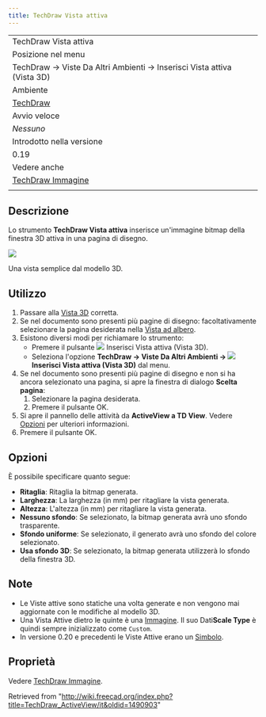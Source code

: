 ```yaml
---
title: TechDraw Vista attiva
---
```

|  |
| --- |
| TechDraw Vista attiva |
| Posizione nel menu |
| TechDraw → Viste Da Altri Ambienti → Inserisci Vista attiva (Vista 3D) |
| Ambiente |
| [TechDraw](/TechDraw_Workbench/it "TechDraw Workbench/it") |
| Avvio veloce |
| *Nessuno* |
| Introdotto nella versione |
| 0.19 |
| Vedere anche |
| [TechDraw Immagine](/TechDraw_Image/it "TechDraw Image/it") |
|  |

## Descrizione

Lo strumento **TechDraw Vista attiva** inserisce un'immagine bitmap della finestra 3D attiva in una pagina di disegno.

![](/images/TechDraw_ActiveView_example.png)

Una vista semplice dal modello 3D.

## Utilizzo

1. Passare alla [Vista 3D](/3D_view/it "3D view/it") corretta.
2. Se nel documento sono presenti più pagine di disegno: facoltativamente selezionare la pagina desiderata nella [Vista ad albero](/Tree_view/it "Tree view/it").
3. Esistono diversi modi per richiamare lo strumento:
   * Premere il pulsante ![](/images/TechDraw_ActiveView.svg) Inserisci Vista attiva (Vista 3D).
   * Seleziona l'opzione **TechDraw → Viste Da Altri Ambienti → ![](/images/TechDraw_ActiveView.svg) Inserisci Vista attiva (Vista 3D)** dal menu.
4. Se nel documento sono presenti più pagine di disegno e non si ha ancora selezionato una pagina, si apre la finestra di dialogo **Scelta pagina**:
   1. Selezionare la pagina desiderata.
   2. Premere il pulsante OK.
5. Si apre il pannello delle attività da **ActiveView a TD View**. Vedere [Opzioni](#Opzioni) per ulteriori informazioni.
6. Premere il pulsante OK.

## Opzioni

È possibile specificare quanto segue:

* **Ritaglia**: Ritaglia la bitmap generata.
* **Larghezza**: La larghezza (in mm) per ritagliare la vista generata.
* **Altezza**: L'altezza (in mm) per ritagliare la vista generata.
* **Nessuno sfondo**: Se selezionato, la bitmap generata avrà uno sfondo trasparente.
* **Sfondo uniforme**: Se selezionato, il generato avrà uno sfondo del colore selezionato.
* **Usa sfondo 3D**: Se selezionato, la bitmap generata utilizzerà lo sfondo della finestra 3D.

## Note

* Le Viste attive sono statiche una volta generate e non vengono mai aggiornate con le modifiche al modello 3D.
* Una Vista Attive dietro le quinte è una [Immagine](/TechDraw_Image/it "TechDraw Image/it"). Il suo Dati**Scale Type** è quindi sempre inizializzato come `Custom`.
* In versione 0.20 e precedenti le Viste Attive erano un [Simbolo](/TechDraw_Symbol/it "TechDraw Symbol/it").

## Proprietà

Vedere [TechDraw Immagine](/TechDraw_Image/it#Properietà "TechDraw Image/it").

Retrieved from "<http://wiki.freecad.org/index.php?title=TechDraw_ActiveView/it&oldid=1490903>"